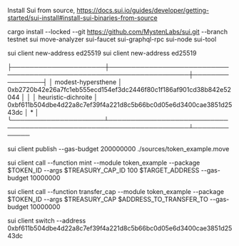 Install Sui from source, https://docs.sui.io/guides/developer/getting-started/sui-install#install-sui-binaries-from-source

 cargo install --locked --git https://github.com/MystenLabs/sui.git --branch testnet sui move-analyzer sui-faucet
sui-graphql-rpc sui-node  sui-tool

sui client new-address ed25519
sui client new-address ed25519

├─────────────────────┼────────────────────────────────────────────────────────────────────┼────────────────┤
│ modest-hypersthene  │ 0xb2720b42e26a7fc1eb555ecd154ef3dc2446f80c1f186af901cd38b842e52044 │                │
│ heuristic-dichroite │ 0xbf611b504dbe4d22a8c7ef39f4a221d8c5b66bc0d05e6d3400cae3851d2543dc │ *              │
╰─────────────────────┴────────────────────────────────────────────────────────────────────┴─────────────

sui client publish --gas-budget 200000000 ./sources/token_example.move

sui client call --function mint --module token_example --package $TOKEN_ID --args $TREASURY_CAP_ID  100 $TARGET_ADDRESS --gas-budget 10000000 

sui client call --function transfer_cap --module token_example --package $TOKEN_ID --args $TREASURY_CAP $ADDRESS_TO_TRANSFER_TO --gas-budget 10000000

sui client switch --address 0xbf611b504dbe4d22a8c7ef39f4a221d8c5b66bc0d05e6d3400cae3851d2543dc

